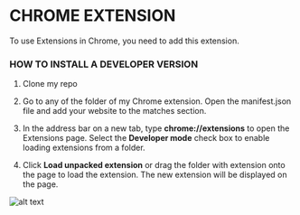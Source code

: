 # CHROME EXTENSION

To use Extensions in Chrome, you need to add this extension.

<h3>HOW TO INSTALL A DEVELOPER VERSION</h3>

1. Clone my repo

2. Go to any of the folder of my Chrome extension.  Open the manifest.json file and add your website to the matches section.

3. In the address bar on a new tab, type **chrome://extensions** to open the Extensions page. Select the **Developer mode** check box to enable loading extensions from a folder.

4. Click **Load unpacked extension** or drag the folder with extension onto the page to load the extension. The new extension will be displayed on the page.

![alt text](https://res.cloudinary.com/wdwfsdp/image/upload/v1619887960/final_608d86cf2a372700934bad35_676572_m192n7.gif)

